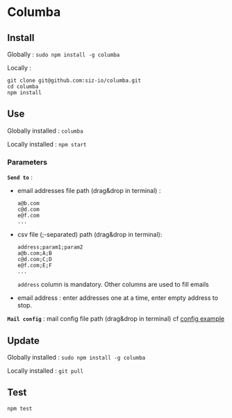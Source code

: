 # Columba
## Install
Globally : `sudo npm install -g columba`

Locally :

```
git clone git@github.com:siz-io/columba.git
cd columba
npm install
```

## Use
Globally installed : `columba`

Locally installed : `npm start`

### Parameters
**`Send to`** :
- email addresses file path (drag&drop in terminal) :

  ```
  a@b.com
  c@d.com
  e@f.com
  ...
  ```

- csv file (;-separated) path (drag&drop in terminal):

  ```
  address;param1;param2
  a@b.com;A;B
  c@d.com;C;D
  e@f.com;E;F
  ...
  ```

  `address` column is mandatory. Other columns are used to fill emails

- email address : enter addresses one at a time, enter empty address to stop.

**`Mail config`** : mail config file path (drag&drop in terminal) cf [config example](config.example.yml)

## Update
Globally installed : `sudo npm install -g columba`

Locally installed : `git pull`

## Test

```
npm test
```
